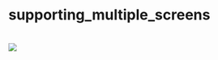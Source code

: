 # supporting_multiple_screens

# <img src="ball.png" align="center" border="yes" link="https://cdn.icon-icons.com/icons2/2119/PNG/512/google_icon_131222.png">
